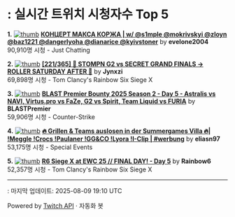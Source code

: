 # : 실시간 트위치 시청자수 Top 5

**1.** [![thumb](https://static-cdn.jtvnw.net/previews-ttv/live_user_evelone2004-320x180.jpg)](https://twitch.tv/evelone2004)
**[КОНЦЕРТ МАКСА КОРЖА | w/ @s1mple @mokrivskyi @zloyn @baz1221 @dangerlyoha @dianarice @kyivstoner](https://twitch.tv/evelone2004)** by **evelone2004**<br>90,910명 시청  - Just Chatting

**2.** [![thumb](https://static-cdn.jtvnw.net/previews-ttv/live_user_jynxzi-320x180.jpg)](https://twitch.tv/Jynxzi)
**[[221/365] 🚨 STOMPN G2 vs SECRET GRAND FINALS -> ROLLER SATURDAY AFTER 🚨](https://twitch.tv/Jynxzi)** by **Jynxzi**<br>69,898명 시청  - Tom Clancy's Rainbow Six Siege X

**3.** [![thumb](https://static-cdn.jtvnw.net/previews-ttv/live_user_blastpremier-320x180.jpg)](https://twitch.tv/BLASTPremier)
**[BLAST Premier Bounty 2025 Season 2 - Day 5 - Astralis vs NAVI, Virtus.pro vs FaZe, G2 vs Spirit, Team Liquid vs FURIA](https://twitch.tv/BLASTPremier)** by **BLASTPremier**<br>59,906명 시청  - Counter-Strike

**4.** [![thumb](https://static-cdn.jtvnw.net/previews-ttv/live_user_eliasn97-320x180.jpg)](https://twitch.tv/eliasn97)
**[🔥 Grillen & Teams auslosen in der Summergames Villa 🔥| !Meggle !Crocs !Paulaner !GG&CO !Lyora !I-Clip | #werbung](https://twitch.tv/eliasn97)** by **eliasn97**<br>53,175명 시청  - Special Events

**5.** [![thumb](https://static-cdn.jtvnw.net/previews-ttv/live_user_rainbow6-320x180.jpg)](https://twitch.tv/Rainbow6)
**[R6 Siege X at EWC 25 // FINAL DAY!  - Day 5](https://twitch.tv/Rainbow6)** by **Rainbow6**<br>52,357명 시청  - Tom Clancy's Rainbow Six Siege X


---
: 마지막 업데이트: 2025-08-09 19:10 UTC

Powered by [Twitch API](https://dev.twitch.tv/docs/api/reference) · 자동화 봇